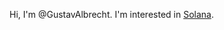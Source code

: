 Hi, I'm @GustavAlbrecht. I'm interested in [Solana](https://github.com/solana-labs/solana).

<!-- 
- 👋 Hi, I’m @GustavAlbrecht
- 👀 I’m interested in Solana
- 🌱 I’m currently learning about Firedancer
- 💞️ I’m looking to collaborate on ...
- 📫 How to reach me ...
--!>
<!---
GustavAlbrecht/GustavAlbrecht is a ✨ special ✨ repository because its `README.md` (this file) appears on your GitHub profile.
You can click the Preview link to take a look at your changes.
--->
